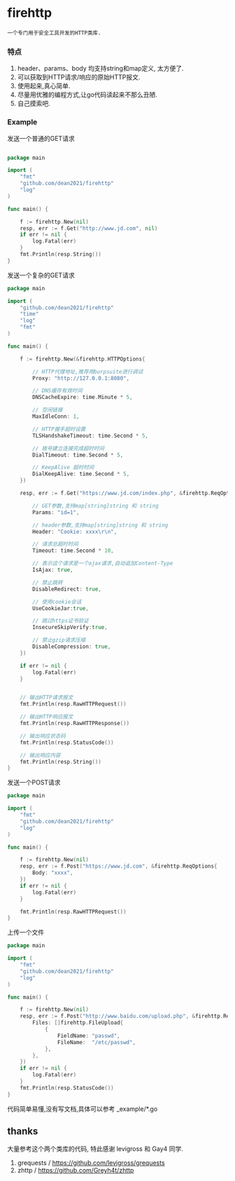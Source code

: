 # firehttp

   
    一个专门用于安全工具开发的HTTP类库.
    

### 特点

1. header、params、body 均支持string和map定义, 太方便了.
2. 可以获取到HTTP请求/响应的原始HTTP报文.
3. 使用起来,真心简单.
4. 尽量用优雅的编程方式,让go代码读起来不那么丑陋.
5. 自己摸索吧.

### Example

发送一个普通的GET请求

```go

package main

import (
	"fmt"
	"github.com/dean2021/firehttp"
	"log"
)

func main() {

	f := firehttp.New(nil)
	resp, err := f.Get("http://www.jd.com", nil)
	if err != nil {
		log.Fatal(err)
	}
	fmt.Println(resp.String())
}


```

发送一个复杂的GET请求

```go
package main

import (
	"github.com/dean2021/firehttp"
	"time"
	"log"
	"fmt"
)

func main() {

	f := firehttp.New(&firehttp.HTTPOptions{

		// HTTP代理地址,推荐用burpsuite进行调试
		Proxy: "http://127.0.0.1:8080",

		// DNS缓存有效时间
		DNSCacheExpire: time.Minute * 5,

		// 空闲链接
		MaxIdleConn: 1,

		// HTTP握手超时设置
		TLSHandshakeTimeout: time.Second * 5,

		// 拨号建立连接完成超时时间
		DialTimeout: time.Second * 5,

		// KeepAlive 超时时间
		DialKeepAlive: time.Second * 5,
	})

	resp, err := f.Get("https://www.jd.com/index.php", &firehttp.ReqOptions{

		// GET参数,支持map[string]string 和 string
		Params: "id=1",

		// header参数,支持map[string]string 和 string
		Header: "Cookie: xxxx\r\n",

		// 请求总超时时间
		Timeout: time.Second * 10,

		// 表示这个请求是一个ajax请求,自动追加Content-Type
		IsAjax: true,

		// 禁止跳转
		DisableRedirect: true,

		// 使用cookie会话
		UseCookieJar:true,

		// 跳过https证书验证
		InsecureSkipVerify:true,

		// 禁止gzip请求压缩
		DisableCompression: true,
	})

	if err != nil {
		log.Fatal(err)
	}


	// 输出HTTP请求报文
	fmt.Println(resp.RawHTTPRequest())

	// 输出HTTP响应报文
	fmt.Println(resp.RawHTTPResponse())

	// 输出响应状态码
	fmt.Println(resp.StatusCode())

	// 输出响应内容
	fmt.Println(resp.String())
}


```

发送一个POST请求

```go
package main

import (
	"fmt"
	"github.com/dean2021/firehttp"
	"log"
)

func main() {

	f := firehttp.New(nil)
	resp, err := f.Post("https://www.jd.com", &firehttp.ReqOptions{
		Body: "xxxx",
	})
	if err != nil {
		log.Fatal(err)
	}

	fmt.Println(resp.RawHTTPRequest())
}
```
上传一个文件

```go
package main

import (
	"fmt"
	"github.com/dean2021/firehttp"
	"log"
)

func main() {

	f := firehttp.New(nil)
	resp, err := f.Post("http://www.baidu.com/upload.php", &firehttp.ReqOptions{
		Files: []firehttp.FileUpload{
			{
				FieldName: "passwd",
				FileName:  "/etc/passwd",
			},
		},
	})
	if err != nil {
		log.Fatal(err)
	}
	fmt.Println(resp.StatusCode())
}
```


代码简单易懂,没有写文档,具体可以参考 _example/*.go

## thanks

大量参考这个两个类库的代码, 特此感谢 levigross 和 Gay4 同学.

1. grequests / https://github.com/levigross/grequests
2. zhttp / https://github.com/Greyh4t/zhttp